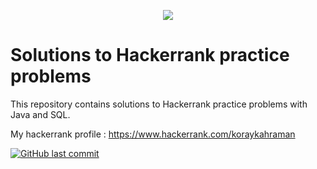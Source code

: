 <p align="center"><a href="https://www.hackerrank.com/koraykahraman"><img src="https://i0.wp.com/gradsingames.com/wp-content/uploads/2016/05/856771_668224053197841_1943699009_o.png" ></a></p>

# Solutions to Hackerrank practice problems
This repository contains solutions to Hackerrank practice problems with Java and SQL.

My hackerrank profile : https://www.hackerrank.com/koraykahraman

[![GitHub last commit](https://img.shields.io/github/last-commit/koraykahramaan/HackerRankPractices.svg)](https://github.com/koraykahramaan/HackerRankPractices) 
